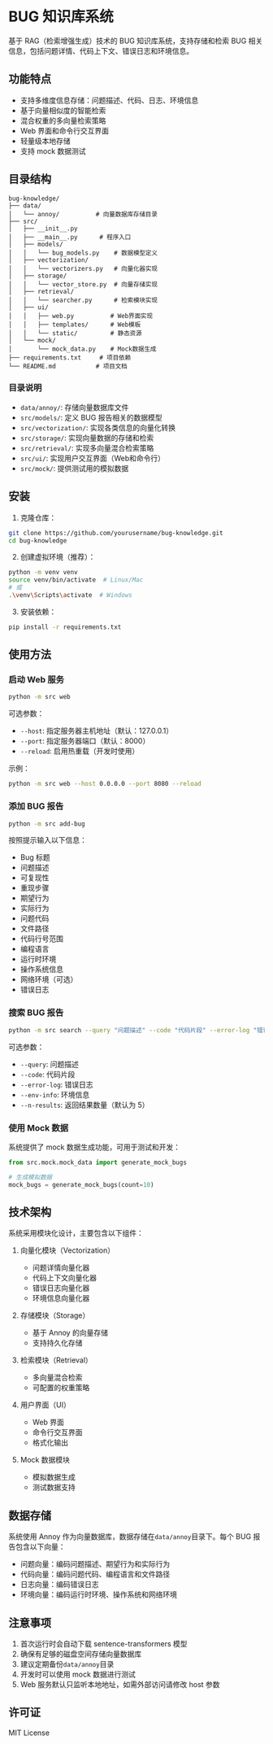 # BUG 知识库系统

基于 RAG（检索增强生成）技术的 BUG 知识库系统，支持存储和检索 BUG 相关信息，包括问题详情、代码上下文、错误日志和环境信息。

## 功能特点

- 支持多维度信息存储：问题描述、代码、日志、环境信息
- 基于向量相似度的智能检索
- 混合权重的多向量检索策略
- Web 界面和命令行交互界面
- 轻量级本地存储
- 支持 mock 数据测试

## 目录结构

```
bug-knowledge/
├── data/
│   └── annoy/          # 向量数据库存储目录
├── src/
│   ├── __init__.py
│   ├── __main__.py      # 程序入口
│   ├── models/
│   │   └── bug_models.py    # 数据模型定义
│   ├── vectorization/
│   │   └── vectorizers.py   # 向量化器实现
│   ├── storage/
│   │   └── vector_store.py  # 向量存储实现
│   ├── retrieval/
│   │   └── searcher.py      # 检索模块实现
│   ├── ui/
│   │   ├── web.py          # Web界面实现
│   │   ├── templates/      # Web模板
│   │   └── static/         # 静态资源
│   └── mock/
│       └── mock_data.py    # Mock数据生成
├── requirements.txt     # 项目依赖
└── README.md           # 项目文档
```

### 目录说明

- `data/annoy/`: 存储向量数据库文件
- `src/models/`: 定义 BUG 报告相关的数据模型
- `src/vectorization/`: 实现各类信息的向量化转换
- `src/storage/`: 实现向量数据的存储和检索
- `src/retrieval/`: 实现多向量混合检索策略
- `src/ui/`: 实现用户交互界面（Web和命令行）
- `src/mock/`: 提供测试用的模拟数据

## 安装

1. 克隆仓库：

```bash
git clone https://github.com/yourusername/bug-knowledge.git
cd bug-knowledge
```

2. 创建虚拟环境（推荐）：

```bash
python -m venv venv
source venv/bin/activate  # Linux/Mac
# 或
.\venv\Scripts\activate  # Windows
```

3. 安装依赖：

```bash
pip install -r requirements.txt
```

## 使用方法

### 启动 Web 服务

```bash
python -m src web
```

可选参数：
- `--host`: 指定服务器主机地址（默认：127.0.0.1）
- `--port`: 指定服务器端口（默认：8000）
- `--reload`: 启用热重载（开发时使用）

示例：
```bash
python -m src web --host 0.0.0.0 --port 8080 --reload
```

### 添加 BUG 报告

```bash
python -m src add-bug
```

按照提示输入以下信息：

- Bug 标题
- 问题描述
- 可复现性
- 重现步骤
- 期望行为
- 实际行为
- 问题代码
- 文件路径
- 代码行号范围
- 编程语言
- 运行时环境
- 操作系统信息
- 网络环境（可选）
- 错误日志

### 搜索 BUG 报告

```bash
python -m src search --query "问题描述" --code "代码片段" --error-log "错误日志" --env-info "环境信息"
```

可选参数：

- `--query`: 问题描述
- `--code`: 代码片段
- `--error-log`: 错误日志
- `--env-info`: 环境信息
- `--n-results`: 返回结果数量（默认为 5）

### 使用 Mock 数据

系统提供了 mock 数据生成功能，可用于测试和开发：

```python
from src.mock.mock_data import generate_mock_bugs

# 生成模拟数据
mock_bugs = generate_mock_bugs(count=10)
```

## 技术架构

系统采用模块化设计，主要包含以下组件：

1. 向量化模块（Vectorization）

   - 问题详情向量化器
   - 代码上下文向量化器
   - 错误日志向量化器
   - 环境信息向量化器

2. 存储模块（Storage）

   - 基于 Annoy 的向量存储
   - 支持持久化存储

3. 检索模块（Retrieval）

   - 多向量混合检索
   - 可配置的权重策略

4. 用户界面（UI）
   - Web 界面
   - 命令行交互界面
   - 格式化输出

5. Mock 数据模块
   - 模拟数据生成
   - 测试数据支持

## 数据存储

系统使用 Annoy 作为向量数据库，数据存储在`data/annoy`目录下。每个 BUG 报告包含以下向量：

- 问题向量：编码问题描述、期望行为和实际行为
- 代码向量：编码问题代码、编程语言和文件路径
- 日志向量：编码错误日志
- 环境向量：编码运行时环境、操作系统和网络环境

## 注意事项

1. 首次运行时会自动下载 sentence-transformers 模型
2. 确保有足够的磁盘空间存储向量数据库
3. 建议定期备份`data/annoy`目录
4. 开发时可以使用 mock 数据进行测试
5. Web 服务默认只监听本地地址，如需外部访问请修改 host 参数

## 许可证

MIT License
